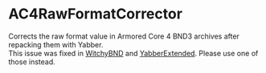 # AC4RawFormatCorrector
Corrects the raw format value in Armored Core 4 BND3 archives after repacking them with Yabber.  
This issue was fixed in [WitchyBND][0] and [YabberExtended][1]. Please use one of those instead.

[0]: https://github.com/ividyon/WitchyBND/releases
[1]: https://github.com/WarpZephyr/YabberExtended/releases